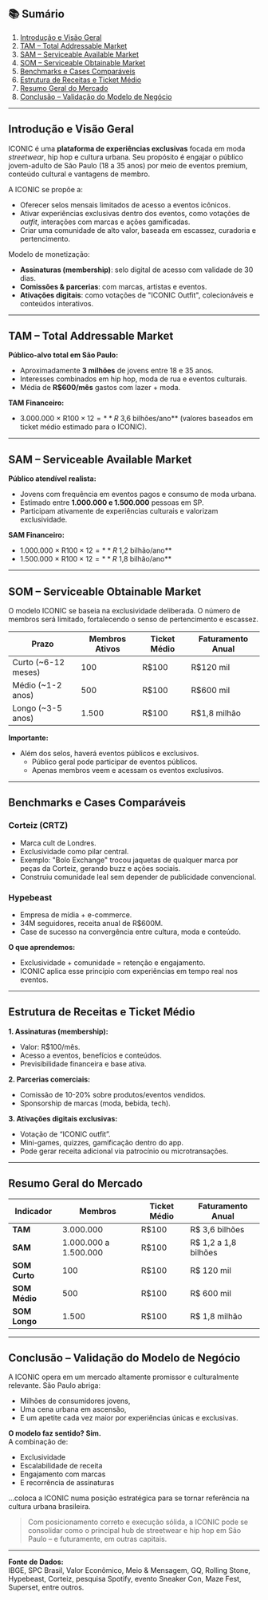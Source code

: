 
## 📚 Sumário

1. [Introdução e Visão Geral](#introdução-e-visão-geral)  
2. [TAM – Total Addressable Market](#tam--total-addressable-market)  
3. [SAM – Serviceable Available Market](#sam--serviceable-available-market)  
4. [SOM – Serviceable Obtainable Market](#som--serviceable-obtainable-market)  
5. [Benchmarks e Cases Comparáveis](#benchmarks-e-cases-comparáveis)  
6. [Estrutura de Receitas e Ticket Médio](#estrutura-de-receitas-e-ticket-médio)  
7. [Resumo Geral do Mercado](#resumo-geral-do-mercado)  
8. [Conclusão – Validação do Modelo de Negócio](#conclusão--validação-do-modelo-de-negócio)  

---

## Introdução e Visão Geral

ICONIC é uma **plataforma de experiências exclusivas** focada em moda _streetwear_, hip hop e cultura urbana. Seu propósito é engajar o público jovem-adulto de São Paulo (18 a 35 anos) por meio de eventos premium, conteúdo cultural e vantagens de membro.

A ICONIC se propõe a:
- Oferecer selos mensais limitados de acesso a eventos icônicos.
- Ativar experiências exclusivas dentro dos eventos, como votações de _outfit_, interações com marcas e ações gamificadas.
- Criar uma comunidade de alto valor, baseada em escassez, curadoria e pertencimento.

Modelo de monetização:
- **Assinaturas (membership)**: selo digital de acesso com validade de 30 dias.
- **Comissões & parcerias**: com marcas, artistas e eventos.
- **Ativações digitais**: como votações de "ICONIC Outfit", colecionáveis e conteúdos interativos.

---

## TAM – Total Addressable Market

**Público-alvo total em São Paulo:**
- Aproximadamente **3 milhões** de jovens entre 18 e 35 anos.
- Interesses combinados em hip hop, moda de rua e eventos culturais.
- Média de **R$600/mês** gastos com lazer + moda.

**TAM Financeiro:**
- 3.000.000 × R$100 × 12 = **R$ 3,6 bilhões/ano** (valores baseados em ticket médio estimado para o ICONIC).

---

## SAM – Serviceable Available Market

**Público atendível realista:**
- Jovens com frequência em eventos pagos e consumo de moda urbana.
- Estimado entre **1.000.000 e 1.500.000** pessoas em SP.
- Participam ativamente de experiências culturais e valorizam exclusividade.

**SAM Financeiro:**
- 1.000.000 × R$100 × 12 = **R$ 1,2 bilhão/ano**  
- 1.500.000 × R$100 × 12 = **R$ 1,8 bilhão/ano**

---

## SOM – Serviceable Obtainable Market

O modelo ICONIC se baseia na exclusividade deliberada. O número de membros será limitado, fortalecendo o senso de pertencimento e escassez.

|Prazo|Membros Ativos|Ticket Médio|Faturamento Anual|
|--|--|--|--|
|Curto (~6-12 meses)|100|R$100|R$120 mil|
|Médio (~1-2 anos)|500|R$100|R$600 mil|
|Longo (~3-5 anos)|1.500|R$100|R$1,8 milhão|

**Importante:**
- Além dos selos, haverá eventos públicos e exclusivos.
  - Público geral pode participar de eventos públicos.
  - Apenas membros veem e acessam os eventos exclusivos.

---

## Benchmarks e Cases Comparáveis

### **Corteiz (CRTZ)**  
- Marca cult de Londres.  
- Exclusividade como pilar central.  
- Exemplo: "Bolo Exchange" trocou jaquetas de qualquer marca por peças da Corteiz, gerando buzz e ações sociais.  
- Construiu comunidade leal sem depender de publicidade convencional.  

### **Hypebeast**  
- Empresa de mídia + e-commerce.  
- 34M seguidores, receita anual de R$600M.  
- Case de sucesso na convergência entre cultura, moda e conteúdo.

**O que aprendemos:**
- Exclusividade + comunidade = retenção e engajamento.  
- ICONIC aplica esse princípio com experiências em tempo real nos eventos.

---

## Estrutura de Receitas e Ticket Médio

**1. Assinaturas (membership):**
- Valor: R$100/mês.
- Acesso a eventos, benefícios e conteúdos.
- Previsibilidade financeira e base ativa.

**2. Parcerias comerciais:**
- Comissão de 10-20% sobre produtos/eventos vendidos.
- Sponsorship de marcas (moda, bebida, tech).

**3. Ativações digitais exclusivas:**
- Votação de “ICONIC outfit”.
- Mini-games, quizzes, gamificação dentro do app.
- Pode gerar receita adicional via patrocínio ou microtransações.

---

## Resumo Geral do Mercado

|Indicador|Membros|Ticket Médio|Faturamento Anual|
|---|---|---|---|
|**TAM**|3.000.000|R$100|R$ 3,6 bilhões|
|**SAM**|1.000.000 a 1.500.000|R$100|R$ 1,2 a 1,8 bilhões|
|**SOM Curto**|100|R$100|R$ 120 mil|
|**SOM Médio**|500|R$100|R$ 600 mil|
|**SOM Longo**|1.500|R$100|R$ 1,8 milhão|

---

## Conclusão – Validação do Modelo de Negócio

A ICONIC opera em um mercado altamente promissor e culturalmente relevante. São Paulo abriga:
- Milhões de consumidores jovens,
- Uma cena urbana em ascensão,
- E um apetite cada vez maior por experiências únicas e exclusivas.

**O modelo faz sentido? Sim.**  
A combinação de:
- Exclusividade
- Escalabilidade de receita
- Engajamento com marcas
- E recorrência de assinaturas

...coloca a ICONIC numa posição estratégica para se tornar referência na cultura urbana brasileira.

> Com posicionamento correto e execução sólida, a ICONIC pode se consolidar como o principal hub de streetwear e hip hop em São Paulo – e futuramente, em outras capitais.

---

**Fonte de Dados:**  
IBGE, SPC Brasil, Valor Econômico, Meio & Mensagem, GQ, Rolling Stone, Hypebeast, Corteiz, pesquisa Spotify, evento Sneaker Con, Maze Fest, Superset, entre outros.
